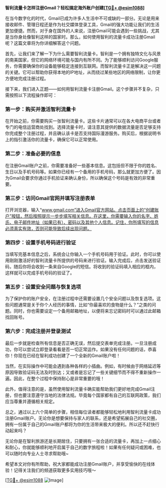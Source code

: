 **智利流量卡怎样注册Gmail？轻松搞定海外账户创建[[TG💪+ @esim1088](https://t.me/s/esim1088)]**

在当今数字化的时代，Gmail已成为许多人生活中不可或缺的一部分。无论是用来接收邮件、管理日程还是作为社交媒体登录工具，Gmail的强大功能让我们的生活更加便捷。然而，对于身在国外的人来说，注册Gmail可能会遇到一些挑战，尤其是当你身处像智利这样的国家时。那么，如何使用智利的流量卡成功注册Gmail呢？这篇文章将为你详细解答这个问题。

首先，让我们来了解一下为什么需要智利流量卡。智利是一个拥有独特文化与风景的南美国家，但它的网络环境可能与国内有所不同。为了能够顺利访问Google服务，你需要确保你的设备能够稳定连接到互联网。而智利流量卡正是解决这一问题的关键。它可以帮助你获得本地的IP地址，从而绕过某些地区的网络限制，让你更方便地完成注册过程。

接下来，我们进入正题——如何用智利流量卡注册Gmail。这个步骤并不复杂，只需按照以下流程操作即可：

### 第一步：购买并激活智利流量卡

在开始之前，你需要购买一张智利流量卡。这些卡片通常可以在各大电商平台或者专门的电信运营商处找到。选择流量卡时，请注意其提供的数据流量是否足够支持你完成整个注册过程，并且确认该卡是否支持国际漫游服务。购买后，根据说明书上的指引激活你的流量卡，确保它可以正常使用。

### 第二步：准备必要的信息

在注册Gmail账户之前，你需要准备好一些基本信息。这包括但不限于你的姓名、生日以及手机号码等。如果你已经有一个备用的手机号码，那么就更加方便了。因为Gmail会要求你通过手机验证来确认身份，所以确保这个号码是有效的非常重要。

### 第三步：访问Gmail官网并填写注册表单

打开浏览器，输入“www.gmail.com”进入Gmail官方网站。点击页面上的“创建账户”按钮，然后按照提示一步步填写相关信息。在这里，你需要输入你的名字、姓氏、电子邮件地址（如果已有）、密码以及其他个人信息。记住，你所填写的信息必须真实有效，否则可能导致后续出现问题。

### 第四步：设置手机号码进行验证

当填写完基本信息之后，系统会让你输入一个手机号码用于验证。此时，你可以使用刚刚激活好的智利流量卡所提供的号码来进行验证。输入完成后，点击发送验证码，随后你将会收到一条来自Google的短信。将收到的验证码填入相应的框内，这样就可以完成手机号码的验证了。

### 第五步：设置安全问题与恢复选项

为了保护你的账户安全，在注册过程中还需要设置几个安全问题以及恢复选项。这些问题通常是关于你个人经历的事情，比如“你最喜欢的食物是什么？”之类的问题。同时，你也需要设定一个备用邮箱地址，以便将来忘记密码时可以通过此邮箱找回账号。

### 第六步：完成注册并登录测试

最后一步就是检查所有信息是否正确无误，然后提交表单完成注册。一旦注册成功，你可以尝试立即登录看看是否一切正常运作。如果没有任何问题的话，恭喜你！你现在已经在智利成功创建了一个全新的Gmail账户啦！

当然，在实际操作中可能会遇到各种各样的小插曲。例如，有时候由于网络延迟等原因导致验证码无法及时到达；又或者是忘记了一些关键细节而不得不重新操作一遍。因此，在整个过程中保持耐心是非常重要的哦！

此外，值得注意的是，虽然使用智利流量卡确实能帮助我们更好地完成Gmail注册，但也要注意遵守当地的法律法规。毕竟每个国家都有自己的互联网政策，我们应当尊重并遵循相关规定。

总之，通过以上六个简单的步骤，相信每位读者都能够轻松地利用智利流量卡成功注册Gmail账户。无论你是想要保持与家人的联系，还是希望拓展自己的社交圈，拥有一份属于自己的Gmail账户都将为你的生活带来极大的便利。所以还不赶快行动起来吗？

无论你是在智利旅游还是长期居住，只要拥有一张合适的流量卡，再加上一点细心和耐心，你就能够顺利地开启属于自己的数字旅程啦！如果有任何疑问或困难，也可以随时向专业人士寻求帮助哦~

希望本文对你有所帮助，祝大家都能成功注册Gmail账户，并享受愉快的在线体验！记得关注我们的频道获取更多实用技巧哦～

[[TG💪+ @esim1088](https://t.me/s/esim1088) ![Image](https://i.postimg.cc/4NQfJmqS/Snipaste-2025-05-13-00-14-12.png)]